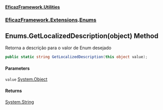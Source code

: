 #### [EficazFramework.Utilities](EficazFrameworkUtilities.md 'EficazFramework Utilities')
### [EficazFramework.Extensions](EficazFrameworkUtilities.md#EficazFramework_Extensions 'EficazFramework.Extensions').[Enums](Enums.md 'EficazFramework.Extensions.Enums')
## Enums.GetLocalizedDescription(object) Method
Retorna a descrição para o valor de Enum desejado  
```csharp
public static string GetLocalizedDescription(this object value);
```
#### Parameters
<a name='EficazFramework_Extensions_Enums_GetLocalizedDescription(object)_value'></a>
`value` [System.Object](https://docs.microsoft.com/en-us/dotnet/api/System.Object 'System.Object')  
  
#### Returns
[System.String](https://docs.microsoft.com/en-us/dotnet/api/System.String 'System.String')  
